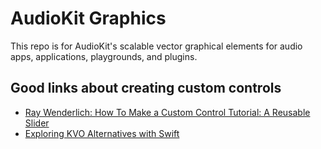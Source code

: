 # AudioKit Graphics

This repo is for AudioKit's scalable vector graphical elements for audio apps, applications, playgrounds, and plugins.  

Good links about creating custom controls
-----------------------------------------
* [Ray Wenderlich: How To Make a Custom Control Tutorial: A Reusable Slider](https://www.raywenderlich.com/76433/how-to-make-a-custom-control-swift)
* [Exploring KVO Alternatives with Swift](http://blog.scottlogic.com/2015/02/11/swift-kvo-alternatives.html)
